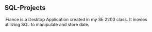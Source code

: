 ## SQL-Projects

iFiance is a Desktop Application created in my SE 2203 class. It inovles utilizing SQL to manipulate and store date.
